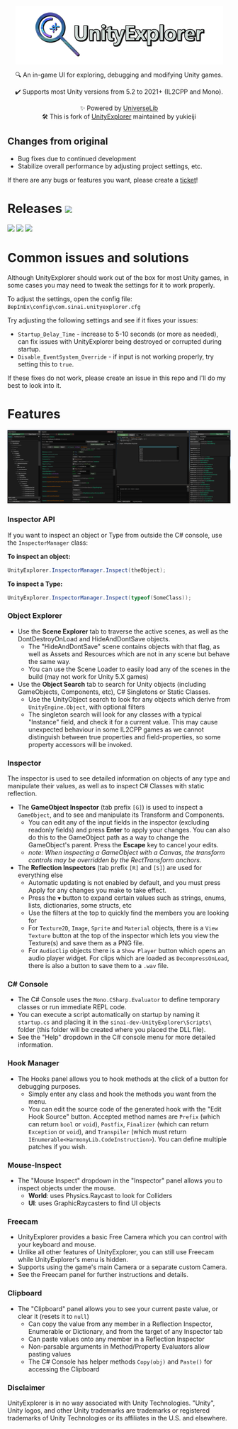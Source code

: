 <p align="center">
  <img align="center" src="https://raw.githubusercontent.com/1A3Dev/LC-UnityExplorer/lethal-company/img/icon.png">
</p>

<p align="center">
  🔍 An in-game UI for exploring, debugging and modifying Unity games.
</p>
<p align="center">
  ✔️ Supports most Unity versions from 5.2 to 2021+ (IL2CPP and Mono).
</p>
<p align="center">
  ✨ Powered by <a href="https://github.com/yukieiji/UniverseLib">UniverseLib</a><br>
  🛠️ This is fork of <a href="https://github.com/sinai-dev/UnityExplorer">UnityExplorer</a> maintained by yukieiji<br>
</p>

## Changes from original

- Bug fixes due to continued development
- Stabilize overall performance by adjusting project settings, etc.

If there are any bugs or features you want, please create a [ticket](https://github.com/1A3Dev/LC-UnityExplorer/issues/new/choose)!

# Releases [![](https://img.shields.io/github/downloads/1A3Dev/LC-UnityExplorer/total.svg)](../../releases)

[![](https://img.shields.io/github/release/1A3Dev/LC-UnityExplorer.svg?label=version)](../../releases/latest) [![](https://img.shields.io/github/workflow/status/1A3Dev/LC-UnityExplorer/Build%20UnityExplorer)](https://github.com/1A3Dev/LC-UnityExplorer/actions) [![](https://img.shields.io/github/downloads/1A3Dev/LC-UnityExplorer/latest/total.svg)](../../releases/latest)

<!-- [![Latest Version](https://img.shields.io/thunderstore/v/LethalCompanyModding/Yukieji_UnityExplorer?style=for-the-badge&logo=thunderstore&logoColor=white)](https://thunderstore.io/c/lethal-company/p/LethalCompanyModding/Yukieji_UnityExplorer)
[![Total Downloads](https://img.shields.io/thunderstore/dt/LethalCompanyModding/Yukieji_UnityExplorer?style=for-the-badge&logo=thunderstore&logoColor=white)](https://thunderstore.io/c/lethal-company/p/LethalCompanyModding/Yukieji_UnityExplorer) -->

# Common issues and solutions

Although UnityExplorer should work out of the box for most Unity games, in some cases you may need to tweak the settings for it to work properly.

To adjust the settings, open the config file: `BepInEx\config\com.sinai.unityexplorer.cfg`

Try adjusting the following settings and see if it fixes your issues:

- `Startup_Delay_Time` - increase to 5-10 seconds (or more as needed), can fix issues with UnityExplorer being destroyed or corrupted during startup.
- `Disable_EventSystem_Override` - if input is not working properly, try setting this to `true`.

If these fixes do not work, please create an issue in this repo and I'll do my best to look into it.

# Features

<p align="center">
  <a href="https://raw.githubusercontent.com/1A3Dev/LC-UnityExplorer/lethal-company/img/preview.png">
    <img src="https://raw.githubusercontent.com/1A3Dev/LC-UnityExplorer/lethal-company/img/preview.png" />
  </a>
</p>

### Inspector API

If you want to inspect an object or Type from outside the C# console, use the `InspectorManager` class:

**To inspect an object:**

```csharp
UnityExplorer.InspectorManager.Inspect(theObject);
```

**To inspect a Type:**

```cs
UnityExplorer.InspectorManager.Inspect(typeof(SomeClass));
```

### Object Explorer

- Use the <b>Scene Explorer</b> tab to traverse the active scenes, as well as the DontDestroyOnLoad and HideAndDontSave objects.
  - The "HideAndDontSave" scene contains objects with that flag, as well as Assets and Resources which are not in any scene but behave the same way.
  - You can use the Scene Loader to easily load any of the scenes in the build (may not work for Unity 5.X games)
- Use the <b>Object Search</b> tab to search for Unity objects (including GameObjects, Components, etc), C# Singletons or Static Classes.
  - Use the UnityObject search to look for any objects which derive from `UnityEngine.Object`, with optional filters
  - The singleton search will look for any classes with a typical "Instance" field, and check it for a current value. This may cause unexpected behaviour in some IL2CPP games as we cannot distinguish between true properties and field-properties, so some property accessors will be invoked.

### Inspector

The inspector is used to see detailed information on objects of any type and manipulate their values, as well as to inspect C# Classes with static reflection.

- The <b>GameObject Inspector</b> (tab prefix `[G]`) is used to inspect a `GameObject`, and to see and manipulate its Transform and Components.
  - You can edit any of the input fields in the inspector (excluding readonly fields) and press <b>Enter</b> to apply your changes. You can also do this to the GameObject path as a way to change the GameObject's parent. Press the <b>Escape</b> key to cancel your edits.
  - <i>note: When inspecting a GameObject with a Canvas, the transform controls may be overridden by the RectTransform anchors.</i>
- The <b>Reflection Inspectors</b> (tab prefix `[R]` and `[S]`) are used for everything else
  - Automatic updating is not enabled by default, and you must press Apply for any changes you make to take effect.
  - Press the `▼` button to expand certain values such as strings, enums, lists, dictionaries, some structs, etc
  - Use the filters at the top to quickly find the members you are looking for
  - For `Texture2D`, `Image`, `Sprite` and `Material` objects, there is a `View Texture` button at the top of the inspector which lets you view the Texture(s) and save them as a PNG file.
  - For `AudioClip` objects there is a `Show Player` button which opens an audio player widget. For clips which are loaded as `DecompressOnLoad`, there is also a button to save them to a `.wav` file.

### C# Console

- The C# Console uses the `Mono.CSharp.Evaluator` to define temporary classes or run immediate REPL code.
- You can execute a script automatically on startup by naming it `startup.cs` and placing it in the `sinai-dev-UnityExplorer\Scripts\` folder (this folder will be created where you placed the DLL file).
- See the "Help" dropdown in the C# console menu for more detailed information.

### Hook Manager

- The Hooks panel allows you to hook methods at the click of a button for debugging purposes.
  - Simply enter any class and hook the methods you want from the menu.
  - You can edit the source code of the generated hook with the "Edit Hook Source" button. Accepted method names are `Prefix` (which can return `bool` or `void`), `Postfix`, `Finalizer` (which can return `Exception` or `void`), and `Transpiler` (which must return `IEnumerable<HarmonyLib.CodeInstruction>`). You can define multiple patches if you wish.

### Mouse-Inspect

- The "Mouse Inspect" dropdown in the "Inspector" panel allows you to inspect objects under the mouse.
  - <b>World</b>: uses Physics.Raycast to look for Colliders
  - <b>UI</b>: uses GraphicRaycasters to find UI objects

### Freecam

- UnityExplorer provides a basic Free Camera which you can control with your keyboard and mouse.
- Unlike all other features of UnityExplorer, you can still use Freecam while UnityExplorer's menu is hidden.
- Supports using the game's main Camera or a separate custom Camera.
- See the Freecam panel for further instructions and details.

### Clipboard

- The "Clipboard" panel allows you to see your current paste value, or clear it (resets it to `null`)
  - Can copy the value from any member in a Reflection Inspector, Enumerable or Dictionary, and from the target of any Inspector tab
  - Can paste values onto any member in a Reflection Inspector
  - Non-parsable arguments in Method/Property Evaluators allow pasting values
  - The C# Console has helper methods `Copy(obj)` and `Paste()` for accessing the Clipboard

### Disclaimer

UnityExplorer is in no way associated with Unity Technologies. "Unity", Unity logos, and other Unity trademarks are trademarks or registered trademarks of Unity Technologies or its affiliates in the U.S. and elsewhere.
